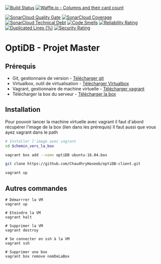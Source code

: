 [![Build Status](https://img.shields.io/travis/ChaudhryHaseeb/optiDB-client/master.svg?style=flat-square)](https://travis-ci.org/chaudhryHaseeb/optiDB-client)
[![Waffle.io - Columns and their card count](https://badge.waffle.io/ChaudhryHaseeb/optiDB-client.svg?columns=all)](https://waffle.io/ChaudhryHaseeb/optiDB-client)

[![SonarCloud Quality Gate](https://sonarcloud.io/api/project_badges/measure?project=org.optidb%3Aoptidb-client&metric=alert_status)](https://sonarcloud.io/dashboard?id=org.optidb%3Aoptidb-client)
[![SonarCloud Coverage](https://sonarcloud.io/api/project_badges/measure?project=org.optidb%3Aoptidb-client&metric=coverage)](https://sonarcloud.io/dashboard?id=org.optidb%3Aoptidb-client)
[![SonarCloud Technical Debt](https://sonarcloud.io/api/project_badges/measure?project=org.optidb%3Aoptidb-client&metric=sqale_index)](https://sonarcloud.io/dashboard?id=org.optidb%3Aoptidb-client)
[![Code Smells](https://sonarcloud.io/api/project_badges/measure?project=org.optidb%3Aoptidb-client&metric=code_smells)](https://sonarcloud.io/dashboard?id=org.optidb%3Aoptidb-client)
[![Reliability Rating](https://sonarcloud.io/api/project_badges/measure?project=org.optidb%3Aoptidb-client&metric=reliability_rating)](https://sonarcloud.io/dashboard?id=org.optidb%3Aoptidb-client)
[![Duplicated Lines (%)](https://sonarcloud.io/api/project_badges/measure?project=org.optidb%3Aoptidb-client&metric=duplicated_lines_density)](https://sonarcloud.io/dashboard?id=org.optidb%3Aoptidb-client)
[![Security Rating](https://sonarcloud.io/api/project_badges/measure?project=org.optidb%3Aoptidb-client&metric=security_rating)](https://sonarcloud.io/dashboard?id=org.optidb%3Aoptidb-client)


# OptiDB - Projet Master

## Prérequis
* Git, gestionnaire de version - [Télécharger git](https://git-scm.com/downloads)
* Virtualbox, outil de virtualisation - [Télécharger Virtualbox](https://www.virtualbox.org/wiki/Downloads)
* Vagrant, gestionnaire de machine virtuelle - [Télécharger vagrant](https://www.vagrantup.com/downloads.html)
* Télécharger la box du serveur - [Télécharger la box](https://github.com/jose-lpa/packer-ubuntu_lts/releases/download/v3.1/ubuntu-16.04.box)

## Installation

Pour pouvoir lancer la machine virtuelle avec vagrant il faut d'abord récupérer l'image de la box (lien dans les prérequis)
Il faut aussi que vous ayez vagrant dans le path

```bash
# Installer l'image avec vagrant
cd $chemin_vers_la_box

vagrant box add --name optiDB ubuntu-16.04.box

git clone https://github.com/ChaudhryHaseeb/optiDB-client.git  

vagrant up
```

## Autres commandes

```
# Démarrrer la VM
vagrant up

# Eteindre la VM
vagrant halt

# Supprimer la VM
vagrant destroy

# Se connecter en ssh à la VM
vagrant ssh

# Supprimer une box
vagrant box remove nomDeLaBox

```
